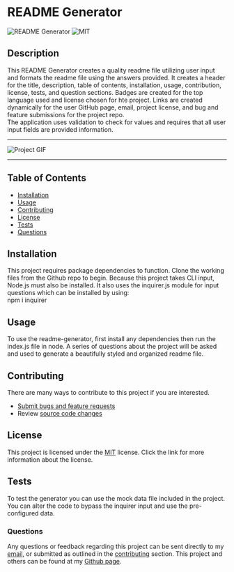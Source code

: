 
  # README Generator

  ![README Generator](https://img.shields.io/github/languages/top/yooperjb/readme-generator) ![MIT](https://img.shields.io/badge/license-MIT-blue)

  ## Description
  This README Generator creates a quality readme file utilizing user input and formats the readme file using the answers provided. It creates a header for the title, description, table of contents, installation, usage, contribution, license, tests, and question sections. Badges are created for the top language used and license chosen for hte project. Links are created dynamically for the user GitHub page, email, project license, and bug and feature submissions for the project repo. <br />The application uses validation to check for values and requires that all user input fields are provided information.
  
  ***
  ![Project GIF](./assets/images/README_Generator.gif)
  ***
  ## Table of Contents
  * [Installation](#installation)
  * [Usage](#usage)
  * [Contributing](#contributing)
  * [License](#license)
  * [Tests](#tests)
  * [Questions](#questions)
    
  ## Installation
  This project requires package dependencies to function. Clone the working files from the Github repo to begin. Because this project takes CLI input, Node.js must also be installed. It also uses the inquirer.js module for input questions which can be installed by using: <br /> npm i inquirer <br />
    
  ## Usage
  To use the readme-generator, first install any dependencies then run the index.js file in node. A series of questions about the project will be asked and used to generate a beautifully styled and organized readme file.

  ## Contributing
  There are many ways to contribute to this project if you are interested. 

  * [Submit bugs and feature requests]('https://github.com/yooperjb/readme-generator/issues')
  * Review [source code changes]('https://github.com/yooperjb/readme-generator/pulls')

  ## License
  This project is licensed under the [MIT](https://choosealicense.com/licenses/mit/) license. Click the link for more information about the license.

  ## Tests
  To test the generator you can use the mock data file included in the project. You can alter the code to bypass the inquirer input and use the pre-configured data.

  ### Questions
  Any questions or feedback regarding this project can be sent directly to my [email](mailto:jason.barnes@humboldt.edu), or submitted as outlined in the [contributing](#contributing) section. This project and others can be found at my [Github page]('https://github.com/yooperjb').

  